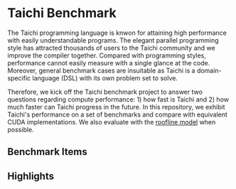 # Taichi Benchmark

<!-- Purpose -->
The Taichi programming language is knwon for attaining high performance with easily understandable programs. The elegant parallel programming style has attracted thousands of users to the Taichi community and we improve the compiler together. 
Compared with programming styles, performance cannot easily measure with a single glance at the code. Moreover, general benchmark cases are insuitable as Taichi is a domain-specific language (DSL) with its own problem set to solve. 

Therefore, we kick off the Taichi benchmark project to answer two questions regarding compute performance: 1) how fast is Taichi and 2) how much faster can Taichi progress in the future. In this repository, we exhibit Taichi's performance on a set of benchmarks and compare with equivalent CUDA implementations. We also evaluate with the [roofline model](https://en.wikipedia.org/wiki/Roofline_model) when possible. 

<!-- Items -->
## Benchmark Items
<!-- Highlights -->
## Highlights

<!-- ## Future Plan -->
<!-- What's next -->
